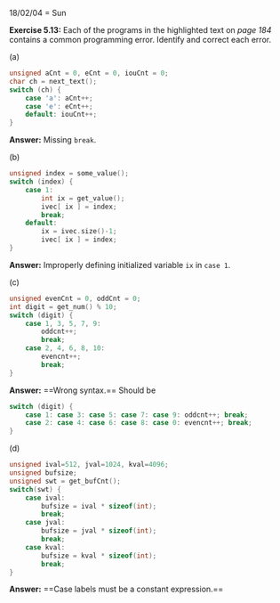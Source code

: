 18/02/04 = Sun

**Exercise 5.13:** Each of the programs in the highlighted text on *page 184* contains a common programming error. Identify and correct each error.

(a)
```c++
unsigned aCnt = 0, eCnt = 0, iouCnt = 0;
char ch = next_text();
switch (ch) {
    case 'a': aCnt++;
    case 'e': eCnt++;
    default: iouCnt++;
}
```

**Answer:** Missing `break`.

(b)

```c++
unsigned index = some_value();
switch (index) {
    case 1:
        int ix = get_value();
        ivec[ ix ] = index;
        break;
    default:
        ix = ivec.size()-1;
        ivec[ ix ] = index;
}
```

**Answer:** Improperly defining initialized variable `ix` in `case 1`.

(c)

```c++
unsigned evenCnt = 0, oddCnt = 0;
int digit = get_num() % 10;
switch (digit) {
    case 1, 3, 5, 7, 9:
        oddcnt++;
        break;
    case 2, 4, 6, 8, 10:
        evencnt++;
        break;
}
```

**Answer:** ==Wrong syntax.== Should be

```c++
switch (digit) {
	case 1: case 3: case 5: case 7: case 9: oddcnt++; break;
	case 2: case 4: case 6: case 8: case 0: evencnt++; break;
}
```

(d)

```c++
unsigned ival=512, jval=1024, kval=4096;
unsigned bufsize;
unsigned swt = get_bufCnt();
switch(swt) {
    case ival:
        bufsize = ival * sizeof(int);
        break;
    case jval:
        bufsize = jval * sizeof(int);
        break;
    case kval:
        bufsize = kval * sizeof(int);
        break;
}
```

**Answer:** ==Case labels must be a constant expression.==

